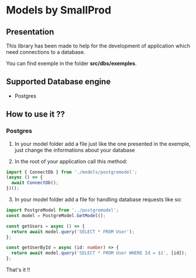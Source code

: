 # Models by SmallProd

## Presentation

This library has been made to help for the development of application which need connections to a database.

You can find exemple in the folder **src/dbs/exemples**.

## Supported Database engine

- Postgres

## How to use it ??

### Postgres

1. In your model folder add a file just like the one presented in the exemple, just change the informations about your database

2. In the root of your application call this method:

```ts
import { ConnectDb } from './models/postgremodel';
(async () => {
  await ConnectDb();
})();
```

3. In your model folder add a file for handling database requests like so:

```ts
import PostgreModel from '../postgremodel';
const model = PostgreModel.GetModel();

const getUsers = async () => {
  return await model.query('SELECT * FROM User');
};

const getUserById = async (id: number) => {
  return await model.query('SELECT * FROM User WHERE Id = $1', [id]);
};
```

That's it !!
